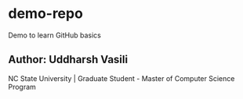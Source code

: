 # demo-repo
Demo to learn GitHub basics
## Author: Uddharsh Vasili
NC State University | Graduate Student - Master of Computer Science Program
